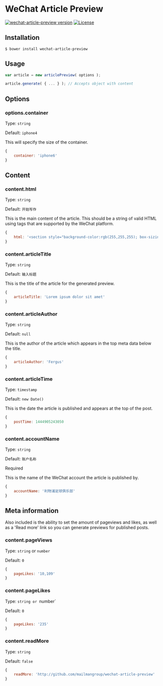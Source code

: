 # WeChat Article Preview
[![wechat-article-preview version](https://img.shields.io/badge/wechat--article--preview-v1.0.19-brightgreen.svg)](https://github.com/mailmangroup/wechat-article-preview/) [![License](http://img.shields.io/badge/License-MIT-blue.svg)](http://opensource.org/licenses/MIT)


## Installation

```
$ bower install wechat-article-preview
```


## Usage

```javascript
var article = new articlePreview( options );

article.generate( { ... } ); // Accepts object with content
```

## Options

### options.container

Type: `string`

Default: `iphone4`

This will specify the size of the container.

```javascript
{
    container: 'iphone6'
}
```

## Content

### content.html

Type: `string`

Default: `开始写作`

This is the main content of the article. This should be a string of valid HTML using tags that are supported by the WeChat platform.

```javascript
{
    html: '<section style="background-color:rgb(255,255,255); box-sizing: border-box;">Post content</section>'
}
```

### content.articleTitle

Type: `string`

Default: `输入标题`

This is the title of the article for the generated preview.

```javascript
{
    articleTitle: 'Lorem ipsum dolor sit amet'
}
```

### content.articleAuthor

Type: `string`

Default: `null`

This is the author of the article which appears in the top meta data below the title.

```javascript
{
    articleAuthor: 'Fergus'
}
```

### content.articleTime

Type: `timestamp`

Default: `new Date()`

This is the date the article is published and appears at the top of the post.

```javascript
{
    postTime: 1444905243050
}
```

### content.accountName

Type: `string`

Default: `账户名称`

Required

This is the name of the WeChat account the article is published by.

```javascript
{
    accountName: '利物浦足球俱乐部'
}
```

## Meta information

Also included is the ability to set the amount of pageviews and likes, as well as a 'Read more' link so you can generate previews for published posts.

### content.pageViews

Type: `string` or `number`

Default: `0`

```javascript
{
    pageLikes: '10,109'
}
```

### content.pageLikes

Type: `string or `number`

Default: `0`

```javascript
{
    pageLikes: '235'
}
```

### content.readMore

Type: `string`

Default: `false`

```javascript
{
    readMore: 'http://github.com/mailmangroup/wechat-article-preview'
}
```